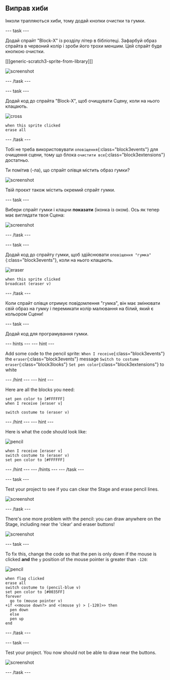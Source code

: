 ## Виправ хиби

Інколи трапляються хиби, тому додай кнопки очистки та гумки.

\--- task \---

Додай спрайт "Block-X" із розділу літер в бібліотеці. Зафарбуй образ спрайта в червоний колір і зроби його трохи меншим. Цей спрайт буде кнопкою очистки.

[[[generic-scratch3-sprite-from-library]]]

![screenshot](images/paint-x.png)

\--- /task \---

\--- task \---

Додай код до спрайта "Block-X", щоб очищувати Сцену, коли на нього клацають.

![cross](images/cross.png)

```blocks3
when this sprite clicked
erase all
```

\--- /task \---

Тобі не треба використовувати `оповіщення`{:class="block3events"} для очищення сцени, тому що блока `очистити все`{:class="block3extensions"} достатньо.

Ти помітив (-ла), що спрайт олівця містить образ гумки?

![screenshot](images/paint-eraser-costume.png)

Твій проєкт також містить окремий спрайт гумки.

\--- task \---

Вибери спрайт гумки і клацни **показати** (іконка із оком). Ось як тепер має виглядати твоя Сцена:

![screenshot](images/paint-eraser-stage.png)

\--- /task \---

\--- task \---

Додай код до спрайту гумки, щоб здійснювати `оповіщення "гумка"`{:class="block3events"}, коли на нього клацають.

![eraser](images/eraser.png)

```blocks3
when this sprite clicked
broadcast (eraser v)
```

\--- /task \---

Коли спрайт олівця отримує повідомлення "гумка", він має змінювати свій образ на гумку і перемикати колір малювання на білий, який є кольором Сцени!

\--- task \---

Додай код для програмування гумки.

\--- hints \--- \--- hint \---

Add some code to the pencil sprite: `When I receive`{:class="block3events"} the `eraser`{:class="block3events"} message `Switch to costume eraser`{:class="block3looks"} `Set pen color`{:class="block3extensions"} to white

\--- /hint \--- \--- hint \---

Here are all the blocks you need:

```blocks3
set pen color to [#FFFFFF]
when I receive [eraser v]

switch costume to (eraser v)
```

\--- /hint \--- \--- hint \---

Here is what the code should look like:

![pencil](images/pencil.png)

```blocks3
when I receive [eraser v]
switch costume to (eraser v)
set pen color to [#FFFFFF]
```

\--- /hint \--- \--- /hints \--- \--- /task \---

\--- task \---

Test your project to see if you can clear the Stage and erase pencil lines.

![screenshot](images/paint-erase-test.png)

\--- /task \---

There's one more problem with the pencil: you can draw anywhere on the Stage, including near the 'clear' and eraser buttons!

![screenshot](images/paint-draw-problem.png)

\--- task \---

To fix this, change the code so that the pen is only down if the mouse is clicked **and** the `y` position of the mouse pointer is greater than `-120`:

![pencil](images/pencil.png)

```blocks3
when flag clicked
erase all
switch costume to (pencil-blue v)
set pen color to [#0035FF]
forever
  go to (mouse pointer v)
+if <<mouse down?> and <(mouse y) > [-120]>> then 
  pen down
  else
  pen up
end
```

\--- /task \---

\--- task \---

Test your project. You now should not be able to draw near the buttons.

![screenshot](images/paint-fixed.png)

\--- /task \---